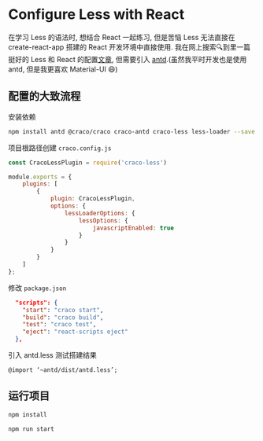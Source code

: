 # Configure Less with React

在学习 Less 的语法时, 想结合 React 一起练习, 但是苦恼 Less 无法直接在 create-react-app 搭建的 React 开发环境中直接使用. 我在网上搜索🔍到里一篇挺好的 Less 和 React 的配置[文章](https://medium.com/@sunilkumarbanjare/configure-less-with-ant-design-in-react-ba238faedb39), 但需要引入 [antd](https://ant.design/components/overview/).(虽然我平时开发也是使用antd, 但是我更喜欢 Material-UI 😄)

## 配置的大致流程

安装依赖

```bash
npm install antd @craco/craco craco-antd craco-less less-loader --save
```

项目根路径创建 `craco.config.js`

```js
const CracoLessPlugin = require('craco-less')

module.exports = {
    plugins: [
        {
            plugin: CracoLessPlugin,
            options: {
                lessLoaderOptions: {
                    lessOptions: {
                        javascriptEnabled: true
                    }
                }
            }
        }
    ]
};
```

修改 `package.json`

```json
  "scripts": {
    "start": "craco start",
    "build": "craco build",
    "test": "craco test",
    "eject": "react-scripts eject"
  },
```

引入 antd.less 测试搭建结果

```less
@import ‘~antd/dist/antd.less’;
```

## 运行项目

```bash
npm install

npm run start
```
